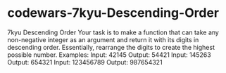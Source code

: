 # codewars-7kyu-Descending-Order
 7kyu Descending Order   Your task is to make a function that can take any non-negative integer as an argument and return it with its digits in descending order.  Essentially, rearrange the digits to create the highest possible number.  Examples: Input: 42145 Output: 54421  Input: 145263 Output: 654321  Input: 123456789 Output: 987654321
